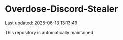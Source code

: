 # Overdose-Discord-Stealer

Last updated: 2025-06-13 13:13:49

This repository is automatically maintained.
